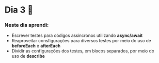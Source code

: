 # Dia 3 📆

### Neste dia aprendi:

* Escrever testes para códigos assíncronos utilizando **async/await**
* Reaproveitar consfigurações para diversos testes por meio do uso de **beforeEach** e **afterEach**
* Dividir as configurações dos testes, em blocos separados, por meio do uso de **describe**
